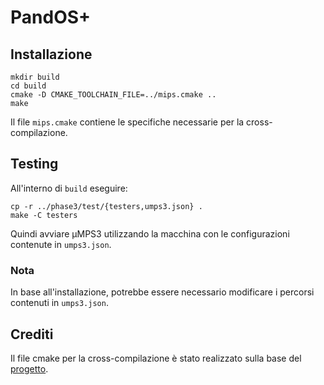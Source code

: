 # PandOS+

## Installazione
```
mkdir build
cd build
cmake -D CMAKE_TOOLCHAIN_FILE=../mips.cmake ..
make
```
Il file `mips.cmake` contiene le specifiche necessarie per la cross-compilazione.

## Testing
All'interno di `build` eseguire:
```
cp -r ../phase3/test/{testers,umps3.json} .
make -C testers
```
Quindi avviare µMPS3 utilizzando la macchina con le configurazioni contenute in `umps3.json`.

### Nota
In base all'installazione, potrebbe essere necessario modificare i percorsi contenuti in `umps3.json`.

## Crediti
Il file cmake per la cross-compilazione è stato realizzato sulla base del [progetto](https://github.com/Maldus512/umps_uarm_hello_world).
